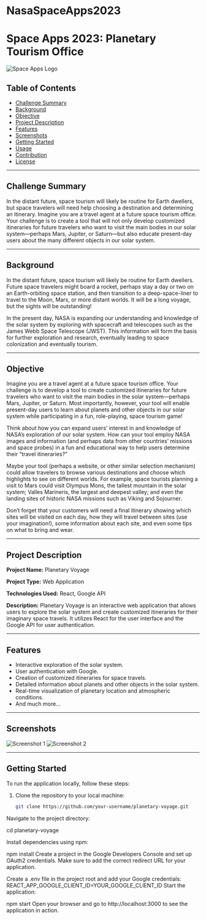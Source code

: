 # NasaSpaceApps2023
# Space Apps 2023: Planetary Tourism Office

![Space Apps Logo](SpaceAppsLogo_Default_2ColorWhite.png)

## Table of Contents

- [Challenge Summary](#challenge-summary)
- [Background](#background)
- [Objective](#objective)
- [Project Description](#project-description)
- [Features](#features)
- [Screenshots](#screenshots)
- [Getting Started](#getting-started)
- [Usage](#usage)
- [Contribution](#contribution)
- [License](#license)

---

## Challenge Summary

In the distant future, space tourism will likely be routine for Earth dwellers, but space travelers will need help choosing a destination and determining an itinerary. Imagine you are a travel agent at a future space tourism office. Your challenge is to create a tool that will not only develop customized itineraries for future travelers who want to visit the main bodies in our solar system—perhaps Mars, Jupiter, or Saturn—but also educate present-day users about the many different objects in our solar system.

---

## Background

In the distant future, space tourism will likely be routine for Earth dwellers. Future space travelers might board a rocket, perhaps stay a day or two on an Earth-orbiting space station, and then transition to a deep-space-liner to travel to the Moon, Mars, or more distant worlds. It will be a long voyage, but the sights will be outstanding!

In the present day, NASA is expanding our understanding and knowledge of the solar system by exploring with spacecraft and telescopes such as the James Webb Space Telescope (JWST). This information will form the basis for further exploration and research, eventually leading to space colonization and eventually tourism.

---

## Objective

Imagine you are a travel agent at a future space tourism office. Your challenge is to develop a tool to create customized itineraries for future travelers who want to visit the main bodies in the solar system—perhaps Mars, Jupiter, or Saturn. Most importantly, however, your tool will enable present-day users to learn about planets and other objects in our solar system while participating in a fun, role-playing, space tourism game!

Think about how you can expand users’ interest in and knowledge of NASA’s exploration of our solar system. How can your tool employ NASA images and information (and perhaps data from other countries’ missions and space probes) in a fun and educational way to help users determine their “travel itineraries?”

Maybe your tool (perhaps a website, or other similar selection mechanism) could allow travelers to browse various destinations and choose which highlights to see on different worlds. For example, space tourists planning a visit to Mars could visit Olympus Mons, the tallest mountain in the solar system; Valles Marineris, the largest and deepest valley; and even the landing sites of historic NASA missions such as Viking and Sojourner.

Don’t forget that your customers will need a final itinerary showing which sites will be visited on each day, how they will travel between sites (use your imagination!), some information about each site, and even some tips on what to bring and wear.

---

## Project Description

**Project Name:** Planetary Voyage

**Project Type:** Web Application

**Technologies Used:** React, Google API

**Description:** Planetary Voyage is an interactive web application that allows users to explore the solar system and create customized itineraries for their imaginary space travels. It utilizes React for the user interface and the Google API for user authentication.

---

## Features

- Interactive exploration of the solar system.
- User authentication with Google.
- Creation of customized itineraries for space travels.
- Detailed information about planets and other objects in the solar system.
- Real-time visualization of planetary location and atmospheric conditions.
- And much more...

---

## Screenshots

![Screenshot 1](screenshot1.png)
![Screenshot 2](screenshot2.png)

---

## Getting Started

To run the application locally, follow these steps:

1. Clone the repository to your local machine:

   ```bash
   git clone https://github.com/your-username/planetary-voyage.git

Navigate to the project directory:

cd planetary-voyage

Install dependencies using npm:

npm install
Create a project in the Google Developers Console and set up OAuth2 credentials. Make sure to add the correct redirect URL for your application.

Create a .env file in the project root and add your Google credentials:
REACT_APP_GOOGLE_CLIENT_ID=YOUR_GOOGLE_CLIENT_ID
Start the application:

npm start
Open your browser and go to http://localhost:3000 to see the application in action.

